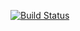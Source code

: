[![Build Status](https://travis-ci.org/atablash/smesh.svg?branch=master)](https://travis-ci.org/atablash/smesh)
